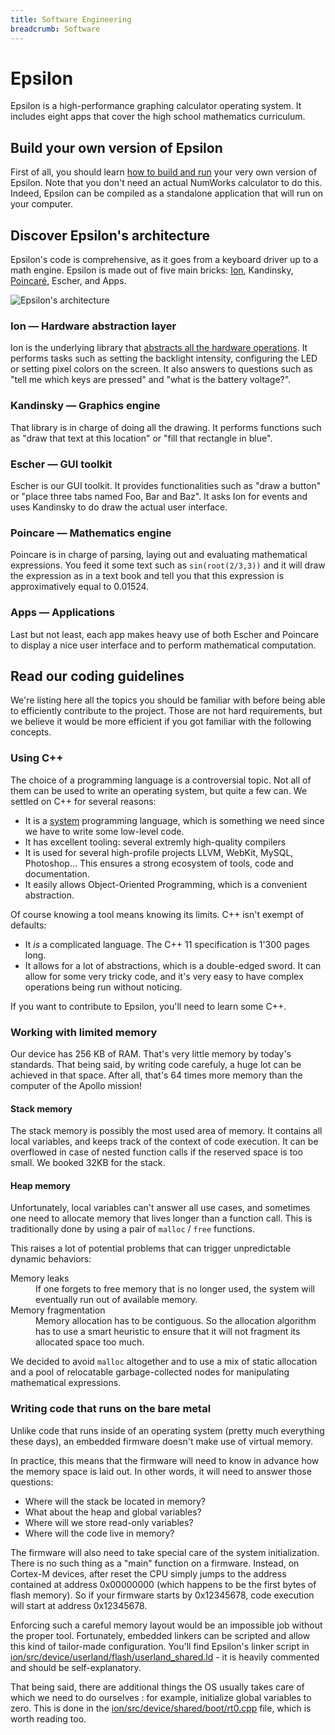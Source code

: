 ```yaml
---
title: Software Engineering
breadcrumb: Software
---
```

# Epsilon

Epsilon is a high-performance graphing calculator operating system. It includes eight apps that cover the high school mathematics curriculum.

## Build your own version of Epsilon

First of all, you should learn [how to build and run](build/) your very own version of Epsilon. Note that you don't need an actual NumWorks calculator to do this. Indeed, Epsilon can be compiled as a standalone application that will run on your computer.

## Discover Epsilon's architecture

Epsilon's code is comprehensive, as it goes from a keyboard driver up to a math engine. Epsilon is made out of five main bricks: [Ion](<%= p "ion" %>), Kandinsky, [Poincaré](<%= p "poincare" %>), Escher, and Apps.

![Epsilon's architecture](<%= p "architecture.svg" %>)

### Ion — Hardware abstraction layer

Ion is the underlying library that [abstracts all the hardware operations](ion/). It performs tasks such as setting the backlight intensity, configuring the LED or setting pixel colors on the screen. It also answers to questions such as "tell me which keys are pressed" and "what is the battery voltage?".

### Kandinsky — Graphics engine

That library is in charge of doing all the drawing. It performs functions such as "draw that text at this location" or "fill that rectangle in blue".

### Escher — GUI toolkit

Escher is our GUI toolkit. It provides functionalities such as "draw a button" or "place three tabs named Foo, Bar and Baz". It asks Ion for events and uses Kandinsky to do draw the actual user interface.

### Poincare — Mathematics engine

Poincare is in charge of parsing, laying out and evaluating mathematical expressions. You feed it some text such as `sin(root(2/3,3))` and it will draw the expression as in a text book and tell you that this expression is approximatively equal to 0.01524.

### Apps — Applications

Last but not least, each app makes heavy use of both Escher and Poincare to display a nice user interface and to perform mathematical computation.

## Read our coding guidelines

We're listing here all the topics you should be familiar with before being able to efficiently contribute to the project. Those are not hard requirements, but we believe it would be more efficient if you got familiar with the following concepts.

### Using C++

The choice of a programming language is a controversial topic. Not all of them can be used to write an operating system, but quite a few can. We settled on C++ for several reasons:

- It is a [system](https://en.wikipedia.org/wiki/System_programming_language) programming language, which is something we need since we have to write some low-level code.
- It has excellent tooling: several extremly high-quality compilers
- It is used for several high-profile projects LLVM, WebKit, MySQL, Photoshop… This ensures a strong ecosystem of tools, code and documentation.
- It easily allows Object-Oriented Programming, which is a convenient abstraction.

Of course knowing a tool means knowing its limits. C++ isn't exempt of defaults:
- It *is* a complicated language. The C++ 11 specification is 1'300 pages long.
- It allows for a lot of abstractions, which is a double-edged sword. It can allow for some very tricky code, and it's very easy to have complex operations being run without noticing.

If you want to contribute to Epsilon, you'll need to learn some C++.

### Working with limited memory

Our device has 256 KB of RAM. That's very little memory by today's standards. That being said, by writing code carefuly, a huge lot can be achieved in that space. After all, that's 64 times more memory than the computer of the Apollo mission!

#### Stack memory

The stack memory is possibly the most used area of memory. It contains all local variables, and keeps track of the context of code execution. It can be overflowed in case of nested function calls if the reserved space is too small. We booked 32KB for the stack.

#### Heap memory

Unfortunately, local variables can't answer all use cases, and sometimes one need to allocate memory that lives longer than a function call. This is traditionally done by using a pair of `malloc` / `free` functions.

This raises a lot of potential problems that can trigger unpredictable dynamic behaviors:

  <dl class="dl-horizontal">
    <dt>Memory leaks</dt>
    <dd class="text-justify">If one forgets to free memory that is no longer used, the system will eventually run out of available memory.</dd>
    <dt>Memory fragmentation</dt>
    <dd class="text-justify">Memory allocation has to be contiguous. So the allocation algorithm has to use a smart heuristic to ensure that it will not fragment its allocated space too much.</dd>
  </dl>

We decided to avoid `malloc` altogether and to use a mix of static allocation and a pool of relocatable garbage-collected nodes for manipulating mathematical expressions.

### Writing code that runs on the bare metal

Unlike code that runs inside of an operating system (pretty much everything these days), an embedded firmware doesn't make use of virtual memory.

In practice, this means that the firmware will need to know in advance how the memory space is laid out. In other words, it will need to answer those questions:

- Where will the stack be located in memory?
- What about the heap and global variables?
- Where will we store read-only variables?
- Where will the code live in memory?

The firmware will also need to take special care of the system initialization. There is no such thing as a "main" function on a firmware. Instead, on Cortex-M devices, after reset the CPU simply jumps to the address contained at address 0x00000000 (which happens to be the first bytes of flash memory). So if your firmware starts by 0x12345678, code execution will start at address 0x12345678.

Enforcing such a careful memory layout would be an impossible job without the proper tool. Fortunately, embedded linkers can be scripted and allow this kind of tailor-made configuration. You'll find Epsilon's linker script in [ion/src/device/userland/flash/userland_shared.ld](https://github.com/numworks/epsilon/blob/master/ion/src/device/userland/flash/userland_shared.ld) - it is heavily commented and should be self-explanatory.

That being said, there are additional things the OS usually takes care of which we need to do ourselves : for example, initialize global variables to zero. This is done in the [ion/src/device/shared/boot/rt0.cpp](https://github.com/numworks/epsilon/blob/master/ion/src/device/shared/boot/rt0.cpp) file, which is worth reading too.
